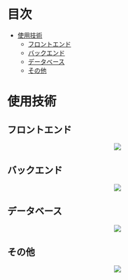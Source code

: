 <h1 id="index">目次</h1>

- [使用技術](#technology-used)
  - [フロントエンド](#dev-front)
  - [バックエンド](#dev-back)
  - [データベース](#dev-db)
  - [その他](#dev-others)

<h1 id="technology-used">使用技術</h1>
<h2 id="dev-front">フロントエンド</h2>
<p align="center">
  <a href="https://skillicons.dev">
    <img src="https://skillicons.dev/icons?i=html,js,react" />
  </a>
</p>

<h2 id="dev-back">バックエンド</h2>
<p align="center">
  <a href="https://skillicons.dev">
    <img src="https://skillicons.dev/icons?i=py,django,fastapi" />
  </a>
</p>

<h2 id="dev-db">データベース</h2>
<p align="center">
  <a href="https://skillicons.dev">
    <img src="https://skillicons.dev/icons?i=postgres,sqlite" />
  </a>
</p>

<h2 id="dev-others">その他</h2>
<p align="center">
  <a href="https://skillicons.dev">
    <img src="https://skillicons.dev/icons?i=bash,vim,fortran,latex,linux,git,github,vscode" />
  </a>
</p>
